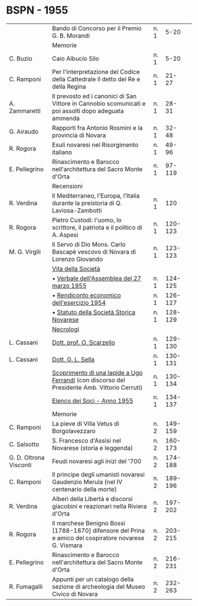 # BSPN - 1955

<table>
    <tr>
        <td></td>
        <td>Bando di Concorso per il Premio G. B. Morandi</td>
        <td>n. 1</td>
        <td>5-20</td>
        <td></td>
    </tr>
    <tr>
        <td></td>
        <td>Memorie</td>
        <td></td>
        <td></td>
        <td></td>
    </tr>
    <tr>
        <td>C. Buzio</td>
        <td>Caio Albucio Silo</td>
        <td>n. 1</td>
        <td>5-20</td>
        <td></td>
    </tr>
    <tr>
        <td>C. Ramponi</td>
        <td>Per l'interpretazione del Codice della Cattedrale Il detto del Re e della Regina</td>
        <td>n. 1</td>
        <td>21-27</td>
        <td></td>
    </tr>
    <tr>
        <td>A. Zammaretti</td>
        <td>Il prevosto ed i canonici di San Vittore in Cannobio scomunicati e poi assolti dopo adeguata ammenda</td>
        <td>n. 1</td>
        <td>28-31</td>
        <td></td>
    </tr>
    <tr>
        <td>G. Airaudo</td>
        <td>Rapporti fra Antonio Rosmini e la provincia di Novara</td>
        <td>n. 1</td>
        <td>32-48</td>
        <td></td>
    </tr>
    <tr>
        <td>R. Rogora</td>
        <td>Esuli novaresi nel Risorgimento italiano</td>
        <td>n. 1</td>
        <td>49-96</td>
        <td></td>
    </tr>
    <tr>
        <td>E. Pellegrino</td>
        <td>Rinascimento e Barocco nell'architettura del Sacro Monte d'Orta</td>
        <td>n. 1</td>
        <td>97-119</td>
        <td></td>
    </tr>
    <tr>
        <td></td>
        <td>Recensioni</td>
        <td></td>
        <td></td>
        <td></td>
    </tr>
    <tr>
        <td>R. Verdina</td>
        <td>Il Mediterraneo, l'Europa, l'Italia durante la preistoria di Q. Laviosa-Zambotti</td>
        <td>n. 1</td>
        <td>120</td>
        <td></td>
    </tr>
    <tr>
        <td>R. Rogora</td>
        <td>Pietro Custodi: l'uomo, lo scrittore, il patriota e il politico di A. Aspesi</td>
        <td>n. 1</td>
        <td>120-123</td>
        <td></td>
    </tr>
    <tr>
        <td>M. G. Virgili</td>
        <td>Il Servo di Dio Mons. Carlo Bascapè vescovo di Novara di Lorenzo Giovando</td>
        <td>n. 1</td>
        <td>123-123</td>
        <td></td>
    </tr>
    <tr>
        <td></td>
        <td><a href="http://www.ssno.it/BSPNo/bspn_vita55.html#550">Vita della Società</a></td>
        <td></td>
        <td></td>
        <td></td>
    </tr>
    <tr>
        <td></td>
        <td>• <a href="http://www.ssno.it/BSPNo/bspn_vita55.html#551">Verbale dell'Assemblea del 27 marzo
            1955</a></td>
        <td>n. 1</td>
        <td>124-125</td>
        <td></td>
    </tr>
    <tr>
        <td></td>
        <td>• <a href="http://www.ssno.it/BSPNo/bspn_vita55.html#552">Rendiconto economico dell'esercizio
            1954</a></td>
        <td>n. 1</td>
        <td>126-127</td>
        <td></td>
    </tr>
    <tr>
        <td></td>
        <td>• <a href="http://www.ssno.it/BSPNo/bspn_vita55.html#553">Statuto della Società Storica
            Novarese</a></td>
        <td>n. 1</td>
        <td>128-129</td>
        <td></td>
    </tr>
    <tr>
        <td></td>
        <td><a href="http://www.ssno.it/BSPNo/bspn_vita55.html#554">Necrologi</a></td>
        <td></td>
        <td></td>
        <td></td>
    </tr>
    <tr>
        <td>L. Cassani</td>
        <td><a href="http://www.ssno.it/BSPNo/bspn_vita55.html#555">Dott. prof. O. Scarzello</a></td>
        <td>n. 1</td>
        <td>129-130</td>
        <td></td>
    </tr>
    <tr>
        <td>L. Cassani</td>
        <td><a href="http://www.ssno.it/BSPNo/bspn_vita55.html#556">Dott. G. L. Sella</a></td>
        <td>n. 1</td>
        <td>130-131</td>
        <td></td>
    </tr>
    <tr>
        <td></td>
        <td><a href="http://www.ssno.it/BSPNo/bspn_vita55.html#557">Scoprimento di una lapide a Ugo Ferrandi</a> (con
            discorso del Presidente Amb. Vittorio Cerruti)
        </td>
        <td>n. 1</td>
        <td>130-134</td>
        <td></td>
    </tr>
    <tr>
        <td></td>
        <td><a href="http://www.ssno.it/SSN/ssn_soci1955.html">Elenco dei Soci - Anno 1955</a></td>
        <td>n. 1</td>
        <td>134-137</td>
        <td></td>
    </tr>
    <tr>
        <td></td>
        <td>Memorie</td>
        <td></td>
        <td></td>
        <td></td>
    </tr>
    <tr>
        <td>C. Ramponi</td>
        <td>La pieve di Villa Vetus di Borgolavezzaro</td>
        <td>n. 2</td>
        <td>149-159</td>
        <td></td>
    </tr>
    <tr>
        <td>C. Salsotto</td>
        <td>S. Francesco d'Assisi nel Novarese (storia e leggenda)</td>
        <td>n. 2</td>
        <td>160-173</td>
        <td></td>
    </tr>
    <tr>
        <td>G. D. Oltrona Visconti</td>
        <td>Feudi novaresi agli inizi del '700</td>
        <td>n. 2</td>
        <td>174-188</td>
        <td></td>
    </tr>
    <tr>
        <td>C. Ramponi</td>
        <td>Il principe degli umanisti novaresi Gaudenzio Merula (nel IV centenario della morte)</td>
        <td>n. 2</td>
        <td>189-196</td>
        <td></td>
    </tr>
    <tr>
        <td>R. Verdina</td>
        <td>Alberi della Libertà e discorsi giacobini e reazionari nella Riviera d'Orta</td>
        <td>n. 2</td>
        <td>197-202</td>
        <td></td>
    </tr>
    <tr>
        <td>R. Rogora</td>
        <td>Il marchese Benigno Bossi [1788-1870] difensore del Prina e amico del cospiratore novarese G. Vismara</td>
        <td>n. 2</td>
        <td>203-215</td>
        <td></td>
    </tr>
    <tr>
        <td>E. Pellegrino</td>
        <td>Rinascimento e Barocco nell'architettura del Sacro Monte d'Orta</td>
        <td>n. 2</td>
        <td>216-231</td>
        <td></td>
    </tr>
    <tr>
        <td>R. Fumagalli</td>
        <td>Appunti per un catalogo della sezione di archeologia del Museo Civico di Novara</td>
        <td>n. 2</td>
        <td>232-263</td>
        <td></td>
    </tr>
</table>